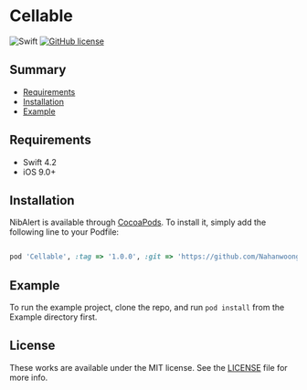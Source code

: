 
# Cellable

![Swift](https://img.shields.io/badge/Swift-4.2-orange.svg)
[![GitHub license](https://img.shields.io/badge/license-MIT-lightgrey.svg?style=flat)](https://github.com/Nahanwoong/Cellable/blob/main/LICENSE)

## Summary

 - [Requirements](#requirements)
- [Installation](#installation)
- [Example](#example)

## Requirements

- Swift 4.2
- iOS 9.0+

## Installation

NibAlert is available through [CocoaPods](https://cocoapods.org). To install
it, simply add the following line to your Podfile:

```ruby

pod 'Cellable', :tag => '1.0.0', :git => 'https://github.com/Nahanwoong/Cellable'

```

## Example

To run the example project, clone the repo, and run `pod install` from the Example directory first.


## License

These works are available under the MIT license. See the [LICENSE][license] file
for more info.

  

[license]: LICENSE
